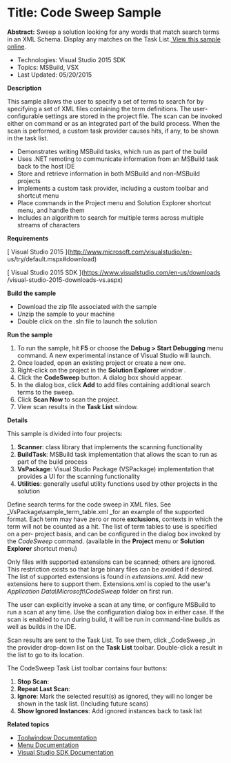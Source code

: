 # Title: Code Sweep Sample
**Abstract:** Sweep a solution looking for any words that match search terms
in an XML Schema. Display any matches on the Task List.[ View this sample online](https://github.com/Microsoft/VSSDK-Extensibility-Samples).

* Technologies: Visual Studio 2015 SDK
* Topics: MSBuild, VSX
* Last Updated: 05/20/2015

**Description**

This sample allows the user to specify a set of terms to search for by
specifying a set of XML files containing the term definitions. The user-
configurable settings are stored in the project file. The scan can be invoked
either on command or as an integrated part of the build process. When the scan
is performed, a custom task provider causes hits, if any, to be shown in the
task list.

  * Demonstrates writing MSBuild tasks, which run as part of the build 
  * Uses .NET remoting to communicate information from an MSBuild task back to the host IDE 
  * Store and retrieve information in both MSBuild and non-MSBuild projects 
  * Implements a custom task provider, including a custom toolbar and shortcut menu 
  * Place commands in the Project menu and Solution Explorer shortcut menu, and handle them 
  * Includes an algorithm to search for multiple terms across multiple streams of characters 



**Requirements**

[ Visual Studio 2015 ](http://www.microsoft.com/visualstudio/en-
us/try/default.mspx#download)

[ Visual Studio 2015 SDK ](https://www.visualstudio.com/en-us/downloads
/visual-studio-2015-downloads-vs.aspx)



**Build the sample**

  * Download the zip file associated with the sample 
  * Unzip the sample to your machine 
  * Double click on the .sln file to launch the solution 



**Run the sample**

  1. To run the sample, hit **F5** or choose the **Debug &gt; Start Debugging** menu command. A new experimental instance of Visual Studio will launch. 
  2. Once loaded, open an existing project or create a new one. 
  3. Right-click on the project in the **Solution Explorer** window . 
  4. Click the **CodeSweep** button. A dialog box should appear. 
  5. In the dialog box, click **Add** to add files containing additional search terms to the sweep. 
  6. Click **Scan Now** to scan the project. 
  7. View scan results in the **Task List** window. 



**Details**

This sample is divided into four projects:

  1. **Scanner**: class library that implements the scanning functionality 
  2. **BuildTask**: MSBuild task implementation that allows the scan to run as part of the build process 
  3. **VsPackage**: Visual Studio Package (VSPackage) implementation that provides a UI for the scanning functionality 
  4. **Utilities**: generally useful utility functions used by other projects in the solution 



Define search terms for the code sweep in XML files. See
_VsPackage\sample_term_table.xml _for an example of the supported format. Each
term may have zero or more **exclusions**, contexts in which the term will not
be counted as a hit. The list of term tables to use is specified on a per-
project basis, and can be configured in the dialog box invoked by the
_CodeSweep_ command. (available in the **Project** menu or **Solution
Explorer** shortcut menu)

Only files with supported extensions can be scanned; others are ignored. This
restriction exists so that large binary files can be avoided if desired. The
list of supported extensions is found in _extensions.xml_. Add new extensions
here to support them. Extensions.xml is copied to the user's _Application
Data\Microsoft\CodeSweep_ folder on first run.

The user can explicitly invoke a scan at any time, or configure MSBuild to run
a scan at any time. Use the configuration dialog box in either case. If the
scan is enabled to run during build, it will be run in command-line builds as
well as builds in the IDE.

Scan results are sent to the Task List. To see them, click _CodeSweep _in the
provider drop-down list on the **Task List** toolbar. Double-click a result in
the list to go to its location.

The CodeSweep Task List toolbar contains four buttons:

  1. **Stop Scan**: 
  2. **Repeat Last Scan**: 
  3. **Ignore**: Mark the selected result(s) as ignored, they will no longer be shown in the task list. (Including future scans) 
  4. **Show Ignored Instances**: Add ignored instances back to task list 



**Related topics**

  * [ Toolwindow Documentation ](https://msdn.microsoft.com/en-us/library/bb165390(v=vs.140).aspx)
  * [ Menu Documentation ](https://msdn.microsoft.com/en-us/library/bb165937(v=vs.140).aspx)
  * [ Visual Studio SDK Documentation ](https://msdn.microsoft.com/en-us/library/bb166441(v=vs.140).aspx)



